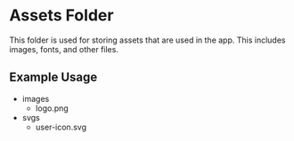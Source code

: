 # Assets Folder

This folder is used for storing assets that are used in the app. This includes images, fonts, and other files.

## Example Usage

- images
  - logo.png
- svgs
  - user-icon.svg
